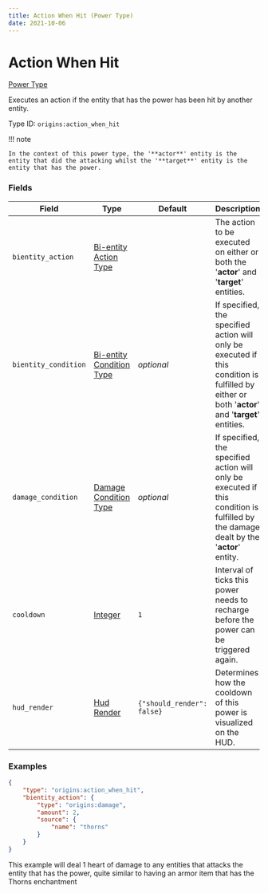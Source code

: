 ```yaml
---
title: Action When Hit (Power Type)
date: 2021-10-06
---
```


# Action When Hit

[Power Type](../power_types.md)

Executes an action if the entity that has the power has been hit by another entity.

Type ID: `origins:action_when_hit`

!!! note

    In the context of this power type, the '**actor**' entity is the entity that did the attacking whilst the '**target**' entity is the entity that has the power.


### Fields

Field | Type | Default | Description
------|------|---------|-------------
`bientity_action` | [Bi-entity Action Type](../bientity_action_types.md) | | The action to be executed on either or both the '**actor**' and '**target**' entities.
`bientity_condition` | [Bi-entity Condition Type](../bientity_condition_types.md) | _optional_ | If specified, the specified action will only be executed if this condition is fulfilled by either or both '**actor**' and '**target**' entities.
`damage_condition` | [Damage Condition Type](../damage_condition_types.md) | _optional_ | If specified, the specified action will only be executed if this condition is fulfilled by the damage dealt by the '**actor**' entity.
`cooldown` | [Integer](../data_types/integer.md) | `1` | Interval of ticks this power needs to recharge before the power can be triggered again.
`hud_render`| [Hud Render](../data_types/hud_render.md) | `{"should_render": false}` | Determines how the cooldown of this power is visualized on the HUD.


### Examples

```json
{
    "type": "origins:action_when_hit",
    "bientity_action": {
        "type": "origins:damage",
        "amount": 2,
        "source": {
            "name": "thorns"
        }
    }
}
```

This example will deal 1 heart of damage to any entities that attacks the entity that has the power, quite similar to having an armor item that has the Thorns enchantment
